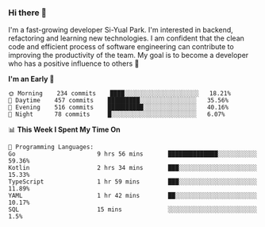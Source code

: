 ### Hi there 👋


I'm a fast-growing developer Si-Yual Park. I'm interested in backend, refactoring and learning new technologies. I am confident that the clean code and efficient process of software engineering can contribute to improving the productivity of the team. My goal is to become a developer who has a positive influence to others 🔭

<!--START_SECTION:waka-->
**I'm an Early 🐤** 

```text
🌞 Morning    234 commits    ████░░░░░░░░░░░░░░░░░░░░░   18.21% 
🌆 Daytime    457 commits    █████████░░░░░░░░░░░░░░░░   35.56% 
🌃 Evening    516 commits    ██████████░░░░░░░░░░░░░░░   40.16% 
🌙 Night      78 commits     █░░░░░░░░░░░░░░░░░░░░░░░░   6.07%

```


📊 **This Week I Spent My Time On** 

```text
💬 Programming Languages: 
Go                       9 hrs 56 mins       ██████████████░░░░░░░░░░░   59.36% 
Kotlin                   2 hrs 34 mins       ███░░░░░░░░░░░░░░░░░░░░░░   15.33% 
TypeScript               1 hr 59 mins        ███░░░░░░░░░░░░░░░░░░░░░░   11.89% 
YAML                     1 hr 42 mins        ██░░░░░░░░░░░░░░░░░░░░░░░   10.17% 
SQL                      15 mins             ░░░░░░░░░░░░░░░░░░░░░░░░░   1.5%

```


<!--END_SECTION:waka-->
